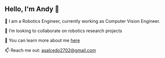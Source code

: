 ## Hello, I'm Andy 👋

🤖 I am a Robotics Engineer, currently working as Computer Vision Engineer.

🔭 I’m looking to collaborate on robotics research projects

💬 You can learn more about me [here](https://web-page-cv-ten.vercel.app/)

📫 Reach me out: asalcedo2702@gmail.com
<!--
**andrea2702/andrea2702** is a ✨ _special_ ✨ repository because its `README.md` (this file) appears on your GitHub profile.

Here are some ideas to get you started:

- 🔭 I’m currently working on ...
- 🌱 I’m currently learning ...
- 👯 I’m looking to collaborate on ...
- 🤔 I’m looking for help with ...
- 💬 Ask me about ...
- 📫 How to reach me: ...
- 😄 Pronouns: ...
- ⚡ Fun fact: ...
-->
